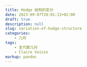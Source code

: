 ```yaml
---
title: Hodge 结构的变分
date: 2023-09-07T20:01:13+02:00
draft: true
description: null
slug: variation-of-hodge-structure
categories:
    - 几何
tags:
    - 复代数几何
    - Claire Voisin
markup: pandoc
---
```


